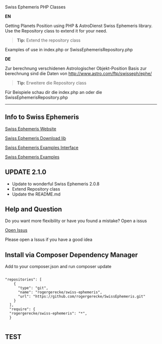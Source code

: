 Swiss Ephemeris PHP Classes

**EN**

Getting Planets Position using PHP & AstroDienst Swiss Ephemeris library.  Use the Repository class to extend it for your need.
>**Tip:** Extend the repository class

Examples of use in index.php or SwissEphemerisRepository.php

**DE**

Zur berechnung verschidenen Astrologischer Objekt-Position Basis zur berechnung sind die Daten von
[http://www.astro.com/ftp/swisseph/ephe/ ](http://www.astro.com/ftp/swisseph/ephe/ )

>**Tip:** Erweitere die Repository class

Für Beispiele schau dir die index.php an oder die SwissEphemerisRepository.php

---

Info to Swiss Ephemeris
---
[Swiss Ephemeris Website](https://www.astro.com/swisseph/swephinfo_e.htm)

[Swiss Ephemeris Download lib](http://www.astro.com/ftp/swisseph/)

[Swiss Ephemeris Examples Interface](https://www.astro.com/ftp/swisseph/doc/swephprg.htm)

[Swiss Ephemeris Examples](https://www.astro.com/ftp/swisseph/doc/swisseph.htm)

UPDATE 2.1.0
---
- Update to wonderful Swiss Ephemeris 2.0.8
- Extend Repository class
- Update the README.md

Help and Question
---
Do you want more flexibility or have you found a mistake? Open a issus

[Open Issus](https://github.com/rogergerecke/SwissEphemeris/issues)

Please open a Issus if you have a good idea

Install via Composer Dependency Manager
---

Add to your composer.json and run composer update
```

"repositories": [
    {
      "type": "git",
      "name": "rogergerecke/swiss-ephemeris",
      "url": "https://github.com/rogergerecke/SwissEphemeris.git"
    }
  ],
  "require": {
  "rogergerecke/swiss-ephemeris": "*",
  }
  
```

TEST
---